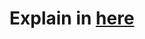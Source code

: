 # Explain in [here](https://jackgrence.github.io/writeup/2017/12/19/9447-search-engine-writeup.html)
